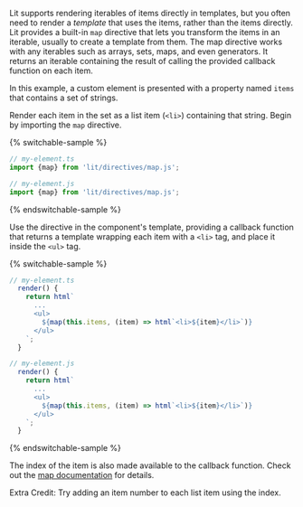 Lit supports rendering iterables of items directly in templates, but you often
need to render a _template_ that uses the items, rather than the items directly.
Lit provides a built-in `map` directive that lets you transform the items in an
iterable, usually to create a template from them. The map directive works with
any iterables such as arrays, sets, maps, and even generators. It returns an
iterable containing the result of calling the provided callback function on each
item.

In this example, a custom element is presented with a property named `items`
that contains a set of strings.

Render each item in the set as a list item (`<li>`) containing that string.
Begin by importing the `map` directive.

{% switchable-sample %}

```ts
// my-element.ts
import {map} from 'lit/directives/map.js';
```

```js
// my-element.js
import {map} from 'lit/directives/map.js';
```

{% endswitchable-sample %}

Use the directive in the component's template, providing a callback function
that returns a template wrapping each item with a `<li>` tag, and place it
inside the `<ul>` tag.

{% switchable-sample %}

```ts
// my-element.ts
  render() {
    return html`
      ...
      <ul>
        ${map(this.items, (item) => html`<li>${item}</li>`)}
      </ul>
    `;
  }
```

```js
// my-element.js
  render() {
    return html`
      ...
      <ul>
        ${map(this.items, (item) => html`<li>${item}</li>`)}
      </ul>
    `;
  }
```

{% endswitchable-sample %}

<litdev-aside type="info" no-header>

The index of the item is also made available to the callback function. Check
out the [map documentation](/docs/templates/directives/#map) for details.

</litdev-aside>

Extra Credit: Try adding an item number to each list item using the index.

